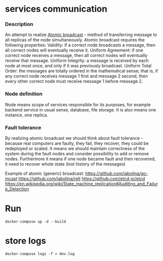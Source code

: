 # services communication

### Description
An attempt to realize [Atomic broadcast](Atomic%20broadcast) - method of transferring message to all replicas of the node simultaneously.
Atomic broadcast requires the following properties:
Validity: if a correct node broadcasts a message, then all correct nodes will eventually receive it.
Uniform Agreement: if one correct node receives a message, then all correct nodes will eventually receive that message.
Uniform Integrity: a message is received by each node at most once, and only if it was previously broadcast.
Uniform Total Order: the messages are totally ordered in the mathematical sense; that is, if any correct node receives message 1 first and message 2 second, then every other correct node must receive message 1 before message 2.

### Node definition
Node means scope of services responsible for its purposes, for example backend service in usual sense, database, file storage.
It is also means one instance, one replica.

### Fault tolerance
By realizing atomic broadcast we should think about fault tolerance - because real computers are faulty, they fail, 
they recover, they could be redeployed or scaled. It means we should maintain correctness of the system during the fault
nodes and consider possibility to add or remove nodes. Furthermore it means if one node became fault and then recovered,
it need to recover whole state (lost history of the messages)   

Example of atomic (generic) broadcast:
https://github.com/jabolina/go-mcast
https://github.com/jabolina/relt
https://github.com/etcd-io/etcd
https://en.wikipedia.org/wiki/State_machine_replication#Auditing_and_Failure_Detection

# Run
```shell
docker-compose up -d --build
```

# store logs
```shell
docker-compose logs -f > dev.log
```